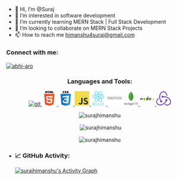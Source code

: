 - 👋 Hi, I’m @Suraj
- 👀 I’m interested in software development
- 🌱 I’m currently learning MERN Stack | Full Stack Development
- 💞️ I’m looking to collaborate on MERN Stack Projects
- 📫 How to reach me himanshu4suraj@gmail.com

<!-- ### Feel Free to Contact me..... -->
<!-- <h3 align="center">Feel Free to Contact me.....</h3>
<p align="left">
        <a href="https://github.com/surajhimanshu"><img alt="github" width="10%" style="padding:5px"
                        src="https://img.icons8.com/clouds/100/000000/github.png" /></a>
        <a href="https://www.linkedin.com/in/suraj-himanshu-9aa58215a/"><img alt="linkedin" width="10%" style="padding:5px"
                        src="https://img.icons8.com/clouds/100/000000/linkedin.png" />
                        </a>

       
</p> -->
<h3 align="left">Connect with me:</h3> 
<p align="left">

<a href="https://www.linkedin.com/in/suraj-himanshu-9aa58215a/" target="blank"><img align="center" src="https://raw.githubusercontent.com/rahuldkjain/github-profile-readme-generator/master/src/images/icons/Social/linked-in-alt.svg" alt="abhi-aro" height="30" width="40" /></a>
</p>
<h3 align="center">Languages and Tools:</h3>
<p align="center ">  <a href="https://git-scm.com/" target="_blank"> <img
                        src="https://www.vectorlogo.zone/logos/git-scm/git-scm-icon.svg" alt="git" width="40"
                        height="40" /> </a>
 <a href="https://www.w3.org/html/" target="_blank"> <img
                        src="https://raw.githubusercontent.com/devicons/devicon/master/icons/html5/html5-original-wordmark.svg"
                        alt="html5" width="40" height="40" /> </a> <a href="https://www.w3schools.com/css/" target="_blank" rel="noreferrer"> <img src="https://raw.githubusercontent.com/devicons/devicon/master/icons/css3/css3-original-wordmark.svg" alt="css3" width="40" height="40"/> </a>
<a
                href="https://developer.mozilla.org/en-US/docs/Web/JavaScript" target="_blank"> <img
                        src="https://raw.githubusercontent.com/devicons/devicon/master/icons/javascript/javascript-original.svg"
                        alt="javascript" width="40" height="40" /> </a> 
                         <a href="https://reactjs.org/" target="_blank"> <img
                        src="https://raw.githubusercontent.com/devicons/devicon/master/icons/react/react-original-wordmark.svg"
                        alt="react" width="40" height="40" /> </a><img
                src="https://raw.githubusercontent.com/devicons/devicon/master/icons/express/express-original-wordmark.svg"
                alt="express" width="40" height="40" /> </a> <a href="https://www.mongodb.com/" target="_blank"> <img
                        src="https://raw.githubusercontent.com/devicons/devicon/master/icons/mongodb/mongodb-original-wordmark.svg"
                        alt="mongodb" width="40" height="40" /> </a> <a href="https://nodejs.org" target="_blank"> <img
                        src="https://raw.githubusercontent.com/devicons/devicon/master/icons/nodejs/nodejs-original-wordmark.svg"
                        alt="nodejs" width="40" height="40" /> </a> <a href="https://redux.js.org" target="_blank"> <img
                        src="https://raw.githubusercontent.com/devicons/devicon/master/icons/redux/redux-original.svg"
                        alt="redux" width="40" height="40" /> </a> </p>

<p align="center"><img
                src="https://github-readme-stats.vercel.app/api/top-langs?username=surajhimanshu&theme=dark&hide_border=true&show_icons=true&locale=en&layout=compact"
                alt="surajhimanshu" /></p>

<p align="center">&nbsp;<img align="center"
                src="https://github-readme-stats.vercel.app/api?username=surajhimanshu&show_icons=true&theme=dark&hide_border=true&locale=en"
                alt="surajhimanshu" /></p>

<p align="center"><img align="center" src="https://github-readme-streak-stats.herokuapp.com/?user=surajhimanshu&theme=dark&hide_border=true"
                alt="surajhimanshu" /></p>

- ### 📈 GitHub Activity:
  <a href="https://github.com/surajhimanshu/github-readme-activity-graph"><img alt="surajhimanshu's Activity Graph" src="https://activity-graph.herokuapp.com/graph?username=surajhimanshu&bg_color=1F222E&color=F8D866&line=F85D7F&point=FFFFFF&hide_border=true" /></a>
  


<!---
surajhimanshu/surajhimanshu is a ✨ special ✨ repository because its `README.md` (this file) appears on your GitHub profile.
You can click the Preview link to take a look at your changes.
--->
